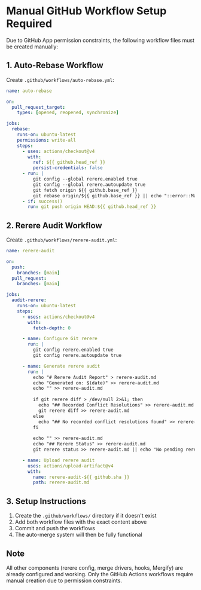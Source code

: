 # Manual GitHub Workflow Setup Required

Due to GitHub App permission constraints, the following workflow files must be created manually:

## 1. Auto-Rebase Workflow

Create `.github/workflows/auto-rebase.yml`:

```yaml
name: auto-rebase

on:
  pull_request_target:
    types: [opened, reopened, synchronize]

jobs:
  rebase:
    runs-on: ubuntu-latest
    permissions: write-all
    steps:
      - uses: actions/checkout@v4
        with:
          ref: ${{ github.head_ref }}
          persist-credentials: false
      - run: |
          git config --global rerere.enabled true
          git config --global rerere.autoupdate true
          git fetch origin ${{ github.base_ref }}
          git rebase origin/${{ github.base_ref }} || echo "::error::Manual merge required"
      - if: success()
        run: git push origin HEAD:${{ github.head_ref }}
```

## 2. Rerere Audit Workflow

Create `.github/workflows/rerere-audit.yml`:

```yaml
name: rerere-audit

on:
  push:
    branches: [main]
  pull_request:
    branches: [main]

jobs:
  audit-rerere:
    runs-on: ubuntu-latest
    steps:
      - uses: actions/checkout@v4
        with:
          fetch-depth: 0

      - name: Configure Git rerere
        run: |
          git config rerere.enabled true
          git config rerere.autoupdate true

      - name: Generate rerere audit
        run: |
          echo "# Rerere Audit Report" > rerere-audit.md
          echo "Generated on: $(date)" >> rerere-audit.md
          echo "" >> rerere-audit.md
          
          if git rerere diff > /dev/null 2>&1; then
            echo "## Recorded Conflict Resolutions" >> rerere-audit.md
            git rerere diff >> rerere-audit.md
          else
            echo "## No recorded conflict resolutions found" >> rerere-audit.md
          fi
          
          echo "" >> rerere-audit.md
          echo "## Rerere Status" >> rerere-audit.md
          git rerere status >> rerere-audit.md || echo "No pending rerere operations" >> rerere-audit.md

      - name: Upload rerere audit
        uses: actions/upload-artifact@v4
        with:
          name: rerere-audit-${{ github.sha }}
          path: rerere-audit.md
```

## 3. Setup Instructions

1. Create the `.github/workflows/` directory if it doesn't exist
2. Add both workflow files with the exact content above
3. Commit and push the workflows
4. The auto-merge system will then be fully functional

## Note

All other components (rerere config, merge drivers, hooks, Mergify) are already configured and working. Only the GitHub Actions workflows require manual creation due to permission constraints.